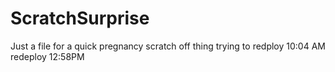 # ScratchSurprise
Just a file for a quick pregnancy scratch off thing
trying to redploy 10:04 AM
redeploy 12:58PM
